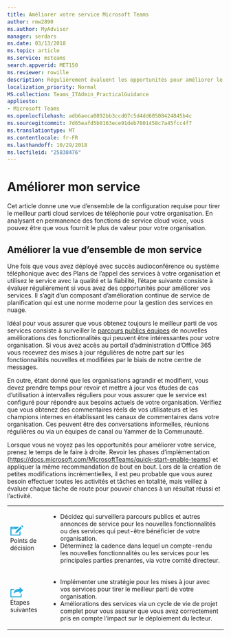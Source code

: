 ```yaml
---
title: Améliorer votre service Microsoft Teams
author: rmw2890
ms.author: MyAdvisor
manager: serdars
ms.date: 03/13/2018
ms.topic: article
ms.service: msteams
search.appverid: MET150
ms.reviewer: rowille
description: Régulièrement évaluent les opportunités pour améliorer le service d’équipes, surveiller la feuille de route équipes pour les améliorations de fonctionnalités intéressantes.
localization_priority: Normal
MS.collection: Teams_ITAdmin_PracticalGuidance
appliesto:
- Microsoft Teams
ms.openlocfilehash: adb6aeca0892bb3ccd07c5d4dd60508424845b4c
ms.sourcegitcommit: 7d65eafd5b0163ece91deb7801458c7a45fcc4f7
ms.translationtype: MT
ms.contentlocale: fr-FR
ms.lasthandoff: 10/29/2018
ms.locfileid: "25838476"
---
```

# <a name="enhance-my-service"></a>Améliorer mon service

Cet article donne une vue d’ensemble de la configuration requise pour tirer le meilleur parti cloud services de téléphonie pour votre organisation. En analysant en permanence des fonctions de service cloud voice, vous pouvez être que vous fournit le plus de valeur pour votre organisation.

## <a name="enhance-my-service-overview"></a>Améliorer la vue d’ensemble de mon service
Une fois que vous avez déployé avec succès audioconférence ou système téléphonique avec des Plans de l’appel des services à votre organisation et utilisez le service avec la qualité et la fiabilité, l’étape suivante consiste à évaluer régulièrement si vous avez des opportunités pour améliorer vos services. Il s’agit d’un composant d’amélioration continue de service de planification qui est une norme moderne pour la gestion des services en nuage. 

Idéal pour vous assurer que vous obtenez toujours le meilleur parti de vos services consiste à surveiller le [parcours publics équipes](https://products.office.com/business/office-365-roadmap?filters=microsoft%20teams) de nouvelles améliorations des fonctionnalités qui peuvent être intéressantes pour votre organisation. Si vous avez accès au portail d’administration d’Office 365 vous recevrez des mises à jour régulières de notre part sur les fonctionnalités nouvelles et modifiées par le biais de notre centre de messages. 

En outre, étant donné que les organisations agrandir et modifient, vous devez prendre temps pour revoir et mettre à jour vos études de cas d’utilisation à intervalles réguliers pour vous assurer que le service est configuré pour répondre aux besoins actuels de votre organisation.  Vérifiez que vous obtenez des commentaires réels de vos utilisateurs et les champions internes en établissant les canaux de commentaires dans votre organisation. Ces peuvent être des conversations informelles, réunions régulières ou via un équipes de canal ou Yammer de la Communauté. 

Lorsque vous ne voyez pas les opportunités pour améliorer votre service, prenez le temps de le faire à droite. Revoir les phases d’implémentation (https://docs.microsoft.com/MicrosoftTeams/quick-start-enable-teams) et appliquer la même recommandation de bout en bout. Lors de la création de petites modifications incrémentielles, il est peu probable que vous aurez besoin effectuer toutes les activités et tâches en totalité, mais veillez à évaluer chaque tâche de route pour pouvoir chances à un résultat réussi et l’activité.


<table>
<tr><td><img src="media/audio_conferencing_image7.png" alt=""/> <br/>Points de décision</td><td><ul><li>Décidez qui surveillera parcours publics et autres annonces de service pour les nouvelles fonctionnalités ou des services qui peut-être bénéficier de votre organisation.</li><li>Déterminez la cadence dans lequel un compte-rendu les nouvelles fonctionnalités ou les services pour les principales parties prenantes, via votre comité directeur.</li></ul></td></tr>
<tr><td><img src="media/audio_conferencing_image9.png" alt=""/><br/>Étapes suivantes</td><td><ul><li>Implémenter une stratégie pour les mises à jour avec vos services pour tirer le meilleur parti de votre organisation.</li><li>Améliorations des services via un cycle de vie de projet complet pour vous assurer que vous avez correctement pris en compte l’impact sur le déploiement du lecteur.</li></ul></td></tr>
</table>

<!--ENDOFSECTION-->

